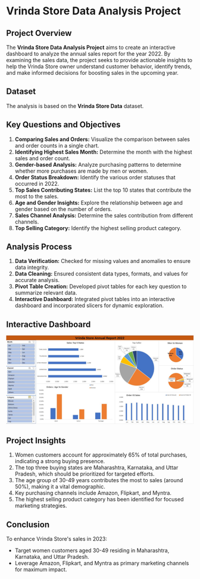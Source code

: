 # Vrinda Store Data Analysis Project

## Project Overview

The **Vrinda Store Data Analysis Project** aims to create an interactive dashboard to analyze the annual sales report for the year 2022. By examining the sales data, the project seeks to provide actionable insights to help the Vrinda Store owner understand customer behavior, identify trends, and make informed decisions for boosting sales in the upcoming year.

## Dataset

The analysis is based on the **Vrinda Store Data** dataset.

## Key Questions and Objectives

1. **Comparing Sales and Orders:** Visualize the comparison between sales and order counts in a single chart.
2. **Identifying Highest Sales Month:** Determine the month with the highest sales and order count.
3. **Gender-based Analysis:** Analyze purchasing patterns to determine whether more purchases are made by men or women.
4. **Order Status Breakdown:** Identify the various order statuses that occurred in 2022.
5. **Top Sales Contributing States:** List the top 10 states that contribute the most to the sales.
6. **Age and Gender Insights:** Explore the relationship between age and gender based on the number of orders.
7. **Sales Channel Analysis:** Determine the sales contribution from different channels.
8. **Top Selling Category:** Identify the highest selling product category.

## Analysis Process

1. **Data Verification:** Checked for missing values and anomalies to ensure data integrity.
2. **Data Cleaning:** Ensured consistent data types, formats, and values for accurate analysis.
3. **Pivot Table Creation:** Developed pivot tables for each key question to summarize relevant data.
4. **Interactive Dashboard:** Integrated pivot tables into an interactive dashboard and incorporated slicers for dynamic exploration.

## Interactive Dashboard

![Interactive Dashboard](Dashbord.JPG)

## Project Insights

1. Women customers account for approximately 65% of total purchases, indicating a strong buying presence.
2. The top three buying states are Maharashtra, Karnataka, and Uttar Pradesh, which should be prioritized for targeted efforts.
3. The age group of 30-49 years contributes the most to sales (around 50%), making it a vital demographic.
4. Key purchasing channels include Amazon, Flipkart, and Myntra.
5. The highest selling product category has been identified for focused marketing strategies.

## Conclusion

To enhance Vrinda Store's sales in 2023:
- Target women customers aged 30-49 residing in Maharashtra, Karnataka, and Uttar Pradesh.
- Leverage Amazon, Flipkart, and Myntra as primary marketing channels for maximum impact.
